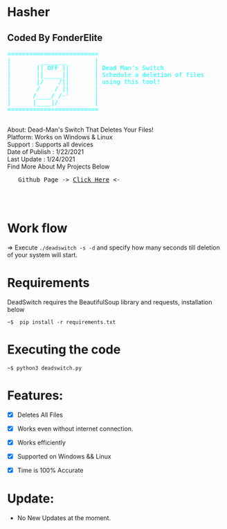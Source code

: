 # Hasher
## Coded By FonderElite
<pre style="color:cyan">
=========================
|        _______        |
|       || OFF ||       | Dead Man's Switch 
|       ||_____||       | Schedule a deletion of files
|       |/    /||       | using this tool!
|       /    / ||       |
|      /____/ /-'       |
|      |____|/          |
=========================
     </pre>


About: Dead-Man's Switch That Deletes Your Files!<br>
Platform: Works on Windows & Linux<br>
Support : Supports all devices <br>
Date of Publish : 1/22/2021<br>
Last Update : 1/24/2021 <br>
Find More About My Projects Below<br>
<pre>   Github Page -> <a href="https://github.com/FonderElite">Click Here</a> <- </pre><br><br>


# Work flow
=> Execute ```./deadswitch -s -d``` and specify how many seconds
till deletion of your system will start.

# Requirements 

DeadSwitch requires the BeautifulSoup library and requests, installation below

    ~$  pip install -r requirements.txt

# Executing the code

    ~$ python3 deadswitch.py

# Features:
- [x] Deletes All Files
- [x] Works even without internet connection.
- [x] Works efficiently
- [x] Supported on Windows && Linux
- [x] Time is 100% Accurate


# Update:
* No New Updates at the moment.
